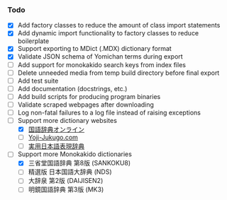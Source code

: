 ### Todo

- [x] Add factory classes to reduce the amount of class import statements
- [x] Add dynamic import functionality to factory classes to reduce boilerplate
- [x] Support exporting to MDict (.MDX) dictionary format
- [x] Validate JSON schema of Yomichan terms during export
- [ ] Add support for monokakido search keys from index files
- [ ] Delete unneeded media from temp build directory before final export
- [ ] Add test suite
- [ ] Add documentation (docstrings, etc.)
- [ ] Add build scripts for producing program binaries
- [ ] Validate scraped webpages after downloading
- [ ] Log non-fatal failures to a log file instead of raising exceptions
- [ ] Support more dictionary websites
  - [x] [国語辞典オンライン](https://kokugo.jitenon.jp/)
  - [ ] [Yoji-Jukugo.com](https://yoji-jukugo.com/)
  - [ ] [実用日本語表現辞典](https://www.weblio.jp/cat/dictionary/jtnhj)
- [ ] Support more Monokakido dictionaries
  - [x] 三省堂国語辞典 第8版 (SANKOKU8)
  - [ ] 精選版 日本国語大辞典 (NDS)
  - [ ] 大辞泉 第2版 (DAIJISEN2)
  - [ ] 明鏡国語辞典 第3版 (MK3)
